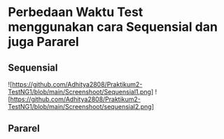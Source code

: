 # Perbedaan Waktu Test menggunakan cara Sequensial dan juga Pararel

## Sequensial
![https://github.com/Adhitya2808/Praktikum2-TestNG1/blob/main/Screenshoot/Sequensial1.png]
![https://github.com/Adhitya2808/Praktikum2-TestNG1/blob/main/Screenshoot/sequensial2.png]
## Pararel
